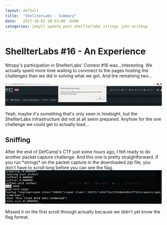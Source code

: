 ```yaml
---
layout: default
title:  "ShellterLabs - Summary"
date:   2017-10-01 10:53:00 -0400
categories: jekyll update post shellterlabs strings john writeup
---
```


<h1>ShellterLabs #16 - An Experience </h1>

Ntropy's participation in ShellterLabs' Contest #16 was...interesting. We actually spent more time waiting to connnect to the pages hosting the challenges than we did in solving what we got. 
And the remaining two...

<img src="/pics/ShellterLabsProblemSettingUp.png">

Yeah, maybe it's something that's only seen in hindsight, but the ShellterLabs infrastructure did not at all seem prepared. Anyhow for the one challenge we could get to actually load...

<h2>Sniffing</h2>
After the end of DefCamp's CTF just some hours ago, I felt ready to do another packet capture challenge. And this one is pretty straightforward. If you run *strings* on the packet capture in the downloaded zip file, you don't have to scroll long before you can see the flag.

<img src="/pics/ShellterLabsStringsFTW.png">

Missed it on the first scroll through actually because we didn't yet know the flag format.
